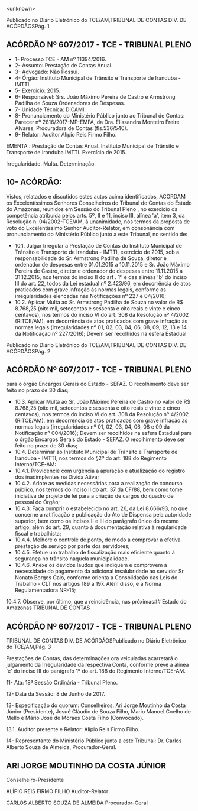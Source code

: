 &lt;unknown&gt;

Publicado  no  Diário Eletrônico do TCE/AM,TRIBUNAL DE CONTAS DIV. DE  ACÓRDÃOSPág. 1

## ACÓRDÃO Nº 607/2017 - TCE - TRIBUNAL PLENO

- 1- Processo TCE - AM nº 11394/2016.
- 2- Assunto: Prestação de Contas Anual.
- 3- Advogado: Não Possui.
- 4- Órgão: Instituto Municipal de Trânsito e Transporte de Iranduba - IMTTI.
- 5- Exercício: 2015.
- 6- Responsável: Srs.  João Máximo Pereira de Castro e Armstrong Padilha de Souza  Ordenadores de Despesas.
- 7- Unidade Técnica: DICAMI.
- 8- Pronunciamento  do Ministério  Público  junto  ao Tribunal  de Contas: Parecer  nº 2816/2017-MP-EMFA,  da  Dra.  Elissandra  Monteiro  Freire  Alvares,  Procuradora  de Contas (fls.536/540).
- 9- Relator: Auditor Alípio Reis Firmo Filho.

EMENTA : Prestação  de  Contas  Anual. Instituto Municipal  de  Trânsito  e  Transporte  de  Iranduba  IMTTI. Exercício de 2015.

Irregularidade. Multa. Determinação.

## 10-  ACÓRDÃO:

Vistos, relatados e discutidos estes autos acima identificados, ACORDAM os Excelentíssimos Senhores Conselheiros do Tribunal de Contas do Estado do Amazonas, reunidos em Sessão do Tribunal Pleno , no exercício da competência atribuída pelos arts. 5º, II e 11, inciso III, alínea 'a', item 3, da Resolução n. 04/2002-TCE/AM, à unanimidade, nos termos da proposta de voto do Excelentíssimo Senhor Auditor-Relator, em consonância com pronunciamento do Ministério Público junto a este Tribunal, no sentido de:

- 10.1.  Julgar  Irregular a  Prestação  de  Contas  do   Instituto  Municipal  de Trânsito  e  Transporte  de  Iranduba  -  IMTTI,  exercício  de  2015,  sob  a responsabilidade do Sr. Armstrong Padilha de Souza, diretor e ordenador de despesas entre 01.01.2015 a 10.11.2015 e Sr. João Máximo Pereira de Castro, diretor e ordenador de despesas entre 11.11.2015 a 31.12.2015, nos termos do inciso II do art . 1º e das alíneas 'b' do inciso III do art. 22, todos da Lei estadual nº 2.423/96, em decorrência de atos praticados com grave infração às normas legais, conforme as irregularidades elencadas nas Notificações nº 227 e 04/2016;
- 10.2.  Aplicar  Multa ao Sr.  Armstrong  Padilha  de  Souza no  valor  de  R$ 8.768,25 (oito  mil,  setecentos  e  sessenta  e  oito  reais  e  vinte  e  cinco centavos), nos termos do inciso VI do art. 308 da Resolução nº 4/2002 (RITCE/AM), em decorrência de atos praticados com grave infração às normas legais (irregularidades nº 01, 02, 03, 04, 06, 08, 09, 12, 13 e 14 da Notificação nº 227/2016); Devem ser recolhidos na esfera Estadual

Publicado  no  Diário Eletrônico do TCE/AM,TRIBUNAL DE CONTAS DIV. DE  ACÓRDÃOSPág. 2

## ACÓRDÃO Nº 607/2017 - TCE - TRIBUNAL PLENO

para o órgão Encargos Gerais do Estado - SEFAZ. O recolhimento deve ser feito no prazo de 30 dias;

- 10.3.  Aplicar Multa ao Sr. João Máximo Pereira de Castro no  valor  de  R$ 8.768,25 (oito  mil,  setecentos  e  sessenta  e  oito  reais  e  vinte  e  cinco centavos), nos termos do inciso VI do art. 308 da Resolução nº 4/2002 (RITCE/AM), em decorrência de atos praticados com grave infração às normas  legais  (irregularidades  nº  01, 02,  03,  04,  06,  08  e  09  da Notificação nº 004/2016); Devem ser recolhidos na esfera Estadual para o órgão Encargos Gerais do Estado - SEFAZ. O recolhimento deve ser feito no prazo de 30 dias;
- 10.4.  Determinar ao Instituto Municipal de Trânsito e Transporte de Iranduba - IMTTI, nos termos do §2º do art. 188 do Regimento Interno/TCE-AM:
- 10.4.1. Providencie  com  urgência  a  apuração  e  atualização  do registro dos inadimplentes na Dívida Ativa;
- 10.4.2. Adote  as  medidas  necessárias  para  a  realização  de concurso  público,  nos  termos  do  inciso  II  do  art.  37  da CF/88,  bem  como  tome  iniciativa  de  projeto  de  lei  para  a criação de cargos do quadro de pessoal do Órgão;
- 10.4.3. Faça cumprir o estabelecido no art. 26, da Lei 8.666/93, no  que  concerne  a  ratificação  e  publicação  do  Ato  de Dispensa pela autoridade superior, bem como os incisos II e III do  parágrafo  único  do  mesmo  artigo,  além  do  art.  29, quanto  à  documentação  relativa  à  regularidade  fiscal  e trabalhista;
- 10.4.4. Melhore  o  controle  de  ponto,  de  modo  a  comprovar  a efetiva prestação de serviço por parte dos servidores;
- 10.4.5. Efetue um trabalho de fiscalização mais eficiente quanto à segurança no trânsito naquela municipalidade.
- 10.4.6. Anexe  os  devidos  laudos  que  indiquem  e  comprovem  a necessidade  do  pagamento  da  adicional  insalubridade  ao servidor Sr. Nonato Borges Gaio, conforme orienta a Consolidação das Leis do Trabalho - CLT nos artigos 189 a 197. Além disso, e a Norma Regulamentadora NR-15;

10.4.7. Observe,  por  último,  que  a  reincidência,  nas  próximas## Estado do Amazonas TRIBUNAL DE CONTAS

## ACÓRDÃO Nº 607/2017 - TCE - TRIBUNAL PLENO

TRIBUNAL DE CONTAS DIV. DE  ACÓRDÃOSPublicado  no  Diário Eletrônico do TCE/AM,Pág. 3

Prestações  de  Contas,  das  determinações  ora  veiculadas acarretará  o  julgamento  da Irregularidade da  respectiva Conta, conforme prevê a alínea 'e' do inciso III do parágrafo 1º do art. 188 do Regimento Interno/TCE-AM.

11- Ata: 18ª Sessão Ordinária - Tribunal Pleno.

12- Data da Sessão: 8 de Junho de 2017.

13- Especificação  do  quorum: Conselheiros: Ari Jorge Moutinho  da  Costa  Júnior (Presidente), Josué Cláudio de Souza Filho,  Mario  Manoel Coelho  de  Mello e  Mário José de Moraes Costa Filho (Convocado).

13.1. Auditor presente e Relator: Alípio Reis Firmo Filho.

14-  Representante  do  Ministério  Público  junto  a  este Tribunal: Dr. Carlos  Alberto Souza de Almeida, Procurador-Geral.

## ARI JORGE MOUTINHO DA COSTA JÚNIOR

Conselheiro-Presidente

ALÍPIO REIS FIRMO FILHO Auditor-Relator

CARLOS ALBERTO SOUZA DE ALMEIDA Procurador-Geral